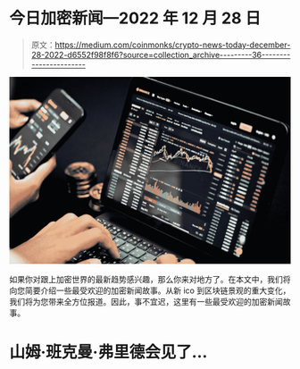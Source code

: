 # 今日加密新闻—2022 年 12 月 28 日

> 原文：<https://medium.com/coinmonks/crypto-news-today-december-28-2022-d6552f98f8f6?source=collection_archive---------36----------------------->

![](img/31f699bae126e0b23477aa4e9fe40daa.png)

如果你对跟上加密世界的最新趋势感兴趣，那么你来对地方了。在本文中，我们将向您简要介绍一些最受欢迎的加密新闻故事。从新 ico 到区块链景观的重大变化，我们将为您带来全方位报道。因此，事不宜迟，这里有一些最受欢迎的加密新闻故事。

# 山姆·班克曼·弗里德会见了…